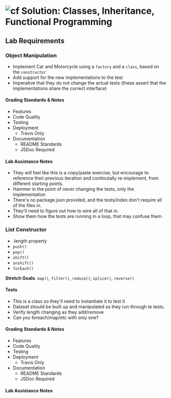 ![cf](http://i.imgur.com/7v5ASc8.png) Solution: Classes, Inheritance, Functional Programming
============================================================================================

## Lab Requirements

### Object Manipulation
* Implement Car and Motorcycle using a `factory` and a `class`, based on the `constructor`
* Add support for the new implementations to the test
* Imperative that they do not change the actual tests (these assert that the implementations share the correct interface)
      
#### Grading Standards & Notes
  * Features
  * Code Quality
  * Testing
  * Deployment
    * Travis Only
  * Documentation
    * README Standards 
    * JSDoc Required
    
#### Lab Assistance Notes
* They will feel like this is a copy/paste exercise, but encourage to reference their previous iteration and continutally re-implement, from different starting points.
* Hammer in the point of never changing the tests, only the implementation
* There's no package.json provided, and the tests/index don't require all of the files in.
* They'll need to figure out how to wire all of that in.
* Show them how the tests are running in a loop, that may confuse them.


### List Constructor
* .length property
* `push()`
* `pop()`
* `shift()`
* `unshift()`
* `forEach()`

**Stretch Goals**: `map()`, `filter()`, `reduce()`, `splice()`, `reverse()`

#### Tests
* This is a class so they'll need to instantiate it to test it
* Dataset should be built up and manipulated as they run through te tests.
* Verify length changing as they add/remove
* Can you foreach/map/etc with only one?
      
#### Grading Standards & Notes
  * Features
  * Code Quality
  * Testing
  * Deployment
    * Travis Only
  * Documentation
    * README Standards 
    * JSDoc Required
    
#### Lab Assistance Notes
